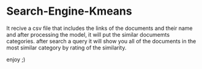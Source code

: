 # Search-Engine-Kmeans

It recive a csv file that includes the links of the documents and their name and after processing the model, it will put the similar documemts categories.
after search a query it will show you all of the documents in the most similar category by rating of the similarity.

enjoy ;)
